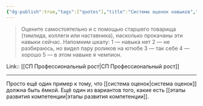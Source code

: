 ```yaml
---
{"dg-publish":true,"tags":["quotes"],"title":"Система оценок навыков","date":"2022-08-07T09:10:58+03:00","modified_at":"2022-08-10T07:46:37+03:00","permalink":"/quotes/202208070910/","dgHomeLink":false,"dgPassFrontmatter":true}
---
```



> Оцените самостоятельно и с помощью старшего товарища (тимлида, коллеги или наставника), насколько прокачаны эти навыки сейчас. Напомним шкалу: 
>        1 — навыка нет 
>        2 — не разбираюсь, но видел пару роликов на ютюбе 
>        3 — так себе 
>        4 — хорошо 
>        5 — в этом навыке я чемпион.

Link:: [[СП Профессиональный рост|СП Профессиональный рост]]

---

Просто ещё один пример к тому, что [[система оценок|система оценок]] должна быть ёмкой. Ещё один из вариантов того, какие есть [[этапы развития компетенции|этапы развития компетенции]].
